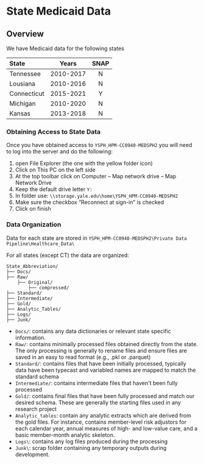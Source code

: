 # State Medicaid Data

## Overview

We have Medicaid data for the following states

| State          |     Years    | SNAP  |
| :------------- | :----------: | :---: |
| Tennessee      |  2010-2017   | N     |
| Lousiana       |  2010-2016   | N     |
| Connecticut    |  2015-2021   | Y     |
| Michigan       |  2010-2020   | N     |
| Kansas         |  2013-2018   | N     |

### Obtaining Access to State Data
Once you have obtained access to `YSPH_HPM-CC0940-MEDSPH2` you will need to log into the server and do the following:

1. open File Explorer (the one with the yellow folder icon)
2. Click on This PC on the left side
3. At the top toolbar click on Computer – Map network drive – Map Network Drive
4. Keep the default drive letter `Y:`
5. In folder use:  `\\storage.yale.edu\home\YSPH_HPM-CC0940-MEDSPH2`
6. Make sure the checkbox “Reconnect at sign-in” is checked
7. Click on finish

### Data Organization
Data for each state are stored in `YSPH_HPM-CC0940-MEDSPH2\Private Data Pipeline\Healthcare_Data\`

For all states (except CT) the data are organized:

```
State_Abbreviation/
├── Docs/
├── Raw/
	├── Original/
		├── compressed/
├── Standard/
├── Intermediate/
├── Gold/
├── Analytic_Tables/
├── Logs/
├── Junk/
```

- `Docs/`: contains any data dictionaries or relevant state specific information.
- `Raw/`: contains minimally processed files obtained directly from the state. The only processing is generally to rename files and ensure files are saved in an easy to read format (e.g., .pkl or .parquet)
- `Standard/`: contains files that have been initially processed, typically data have been typecast and variabled names are mapped to match the standard schema
- `Intermediate/`: contains intermediate files that haven't been fully processed
- `Gold/`: contains final files that have been fully processed and match our desired schema. These are generally the starting files used in any research project
- `Analytic_tables`: contain any analytic extracts which are derived from the gold files. For instance, contains member-level risk adjustors for each calendar year, annual measures of high- and low-value care, and a basic member-month analytic skeleton.
- `Logs\`: contains any log files produced during the processing
- `Junk\`: scrap folder containing any temporary outputs during development.
